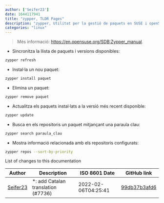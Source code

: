 ```yaml
---
author: ['Seifer23']
date: 1644117941
title: "zypper, TLDR Pages"
description: "zypper, Utilitat per la gestió de paquets en SUSE i openSUSE."
categories: "linux"
---
```

> Més informació: <https://en.opensuse.org/SDB:Zypper_manual>.

- Sincronitza la llista de paquets i versions disponibles:

```bash
zypper refresh
```

- Instal·la un nou paquet:

```bash
zypper install paquet
```

- Elimina un paquet:

```bash
zypper remove paquet
```

- Actualitza els paquets instal·lats a la versió més recent disponible:

```bash
zypper update
```

- Busca en els repositoris un paquet mitjançant una paraula clau:

```bash
zypper search paraula_clau
```

- Mostra informació relacionada amb els repositoris configurats:

```bash
zypper repos --sort-by-priority
```
List of changes to this documentation


Author | Description | ISO 8601 Date | GitHub link
------|-----|-----|-----
[Seifer23](mailto:48915360+Seifer23@users.noreply.github.com) | *: add Catalan translation (#7736) | 2022-02-06T04:25:41 | [99db37b3afd6](https://github.com/tldr-pages/tldr/commit/99db37b3afd6dba836a6d94e4688601fdb3bac98)

